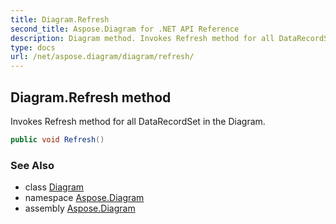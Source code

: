 ```yaml
---
title: Diagram.Refresh
second_title: Aspose.Diagram for .NET API Reference
description: Diagram method. Invokes Refresh method for all DataRecordSet in the Diagram
type: docs
url: /net/aspose.diagram/diagram/refresh/
---
```

## Diagram.Refresh method

Invokes Refresh method for all DataRecordSet in the Diagram.

```csharp
public void Refresh()
```

### See Also

* class [Diagram](../)
* namespace [Aspose.Diagram](../../diagram/)
* assembly [Aspose.Diagram](../../../)


